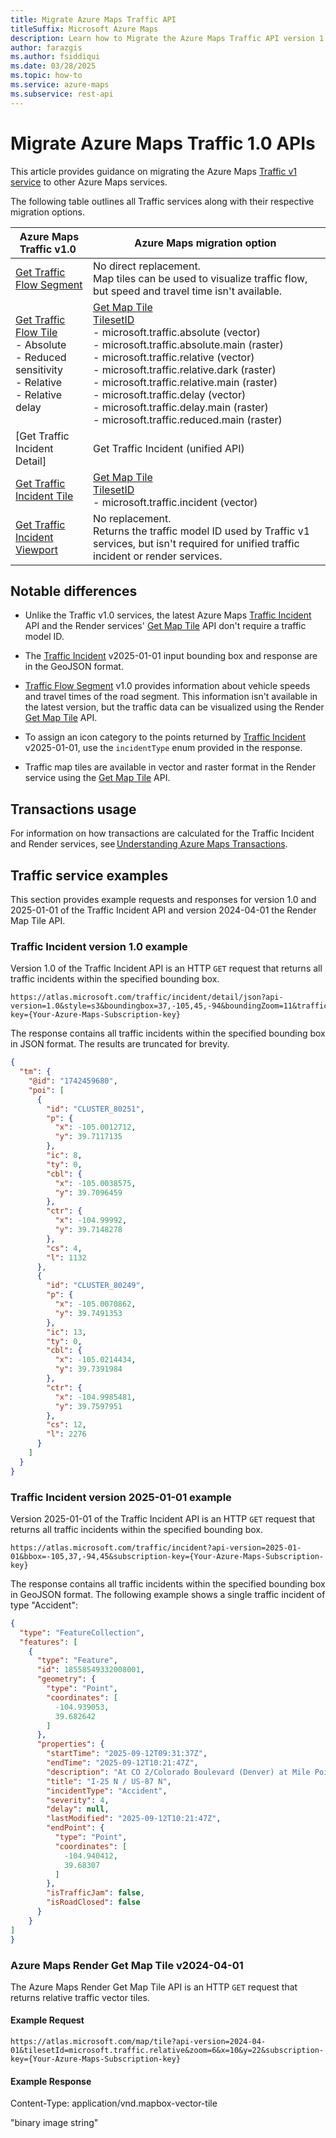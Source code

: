 ```yaml
---
title: Migrate Azure Maps Traffic API
titleSuffix: Microsoft Azure Maps
description: Learn how to Migrate the Azure Maps Traffic API version 1.0.
author: farazgis
ms.author: fsiddiqui
ms.date: 03/28/2025
ms.topic: how-to
ms.service: azure-maps
ms.subservice: rest-api
---
```


# Migrate Azure Maps Traffic 1.0 APIs

This article provides guidance on migrating the Azure Maps [Traffic v1 service] to other Azure Maps services.

The following table outlines all Traffic services along with their respective migration options.

| Azure Maps Traffic v1.0 | Azure Maps migration option  |
|-------------------------|------------------------------|
| [Get Traffic Flow Segment] | No direct replacement.<br/>Map tiles can be used to visualize traffic flow, but speed and travel time isn't available. |
| [Get Traffic Flow Tile]<br/>- Absolute <br/>- Reduced sensitivity <br/>- Relative <br/>- Relative delay  | [Get Map Tile]<br/>[TilesetID] <br/>- microsoft.traffic.absolute (vector) <br/>- microsoft.traffic.absolute.main (raster) <br/>- microsoft.traffic.relative (vector) <br/>- microsoft.traffic.relative.dark (raster) <br/>- microsoft.traffic.relative.main (raster) <br/>- microsoft.traffic.delay (vector) <br/>- microsoft.traffic.delay.main (raster) <br/>- microsoft.traffic.reduced.main (raster)  |
| [Get Traffic Incident Detail] | Get Traffic Incident (unified API)  |
| [Get Traffic Incident Tile]| [Get Map Tile] <br/>[TilesetID] <br/>- microsoft.traffic.incident (vector)  |
| [Get Traffic Incident Viewport] | No replacement.<br/>Returns the traffic model ID used by Traffic v1 services, but isn't required for unified traffic incident or render services. |

## Notable differences

- Unlike the Traffic v1.0 services, the latest Azure Maps [Traffic Incident] API and the Render services' [Get Map Tile] API don't require a traffic model ID.

- The [Traffic Incident] v2025-01-01 input bounding box and response are in the GeoJSON format.

- [Traffic Flow Segment][Get Traffic Flow Segment] v1.0 provides information about vehicle speeds and travel times of the road segment. This information isn't available in the latest version, but the traffic data can be visualized using the Render [Get Map Tile] API.

- To assign an icon category to the points returned by [Traffic Incident] v2025-01-01, use the `incidentType` enum provided in the response.

- Traffic map tiles are available in vector and raster format in the Render service using the [Get Map Tile] API.

## Transactions usage

For information on how transactions are calculated for the Traffic Incident and Render services, see [Understanding Azure Maps Transactions].

## Traffic service examples

This section provides example requests and responses for version 1.0 and 2025-01-01 of the Traffic Incident API and version 2024-04-01 the Render Map Tile API.

### Traffic Incident version 1.0 example

Version 1.0 of the Traffic Incident API is an HTTP `GET` request that returns all traffic incidents within the specified bounding box.

```http
https://atlas.microsoft.com/traffic/incident/detail/json?api-version=1.0&style=s3&boundingbox=37,-105,45,-94&boundingZoom=11&trafficmodelid=1335294634919&projection=EPSG4326&subscription-key={Your-Azure-Maps-Subscription-key}
```

The response contains all traffic incidents within the specified bounding box in JSON format. The results are truncated for brevity.

```json
{
  "tm": {
    "@id": "1742459680",
    "poi": [
      {
        "id": "CLUSTER_80251",
        "p": {
          "x": -105.0012712,
          "y": 39.7117135
        },
        "ic": 8,
        "ty": 0,
        "cbl": {
          "x": -105.0038575,
          "y": 39.7096459
        },
        "ctr": {
          "x": -104.99992,
          "y": 39.7148278
        },
        "cs": 4,
        "l": 1132
      },
      {
        "id": "CLUSTER_80249",
        "p": {
          "x": -105.0070862,
          "y": 39.7491353
        },
        "ic": 13,
        "ty": 0,
        "cbl": {
          "x": -105.0214434,
          "y": 39.7391984
        },
        "ctr": {
          "x": -104.9985481,
          "y": 39.7597951
        },
        "cs": 12,
        "l": 2276
      }
    ]
  }
}
```

### Traffic Incident version 2025-01-01 example

Version 2025-01-01 of the Traffic Incident API is an HTTP `GET` request that returns all traffic incidents within the specified bounding box.

```http
https://atlas.microsoft.com/traffic/incident?api-version=2025-01-01&bbox=-105,37,-94,45&subscription-key={Your-Azure-Maps-Subscription-key}
```

The response contains all traffic incidents within the specified bounding box in GeoJSON format. The following example shows a single traffic incident of type "Accident":

```json
{ 
  "type": "FeatureCollection", 
  "features": [ 
    { 
      "type": "Feature", 
      "id": 18558549332008001, 
      "geometry": { 
        "type": "Point", 
        "coordinates": [ 
          -104.939053, 
          39.682642 
        ] 
      }, 
      "properties": { 
        "startTime": "2025-09-12T09:31:37Z", 
        "endTime": "2025-09-12T10:21:47Z", 
        "description": "At CO 2/Colorado Boulevard (Denver) at Mile Point 204. Two right lanes are closed due to a crash.", 
        "title": "I-25 N / US-87 N", 
        "incidentType": "Accident", 
        "severity": 4, 
        "delay": null, 
        "lastModified": "2025-09-12T10:21:47Z", 
        "endPoint": { 
          "type": "Point", 
          "coordinates": [ 
            -104.940412, 
            39.68307 
          ] 
        }, 
        "isTrafficJam": false, 
        "isRoadClosed": false 
      } 
    } 
] 
} 
```

### Azure Maps Render Get Map Tile v2024-04-01

The Azure Maps Render Get Map Tile API is an HTTP `GET` request that returns relative traffic vector tiles.

#### Example Request

```http
https://atlas.microsoft.com/map/tile?api-version=2024-04-01&tilesetId=microsoft.traffic.relative&zoom=6&x=10&y=22&subscription-key={Your-Azure-Maps-Subscription-key}
```

#### Example Response

Content-Type: application/vnd.mapbox-vector-tile

"binary image string"

[Get Map Tile]: /rest/api/maps/render/get-map-tile?view=rest-maps-1.0
[Get Traffic Flow Segment]: /rest/api/maps/traffic/get-traffic-flow-segment?view=rest-maps-1.0
[Get Traffic Flow Tile]: /rest/api/maps/traffic/get-traffic-flow-tile#trafficflowtilestyle?view=rest-maps-1.0
[Get Traffic Incident Tile]: /rest/api/maps/traffic/get-traffic-incident-tile?view=rest-maps-1.0
[Get Traffic Incident Viewport]: /rest/api/maps/traffic/get-traffic-incident-viewport?view=rest-maps-1.0
[TilesetID]: /rest/api/maps/render/get-map-tile#tilesetid
[Traffic Incident]: /rest/api/maps/traffic/incident
[Traffic v1 service]: /rest/api/maps/traffic?view=rest-maps-1.0
[Understanding Azure Maps Transactions]: /azure/azure-maps/understanding-azure-maps-transactions

